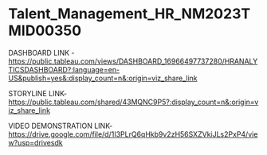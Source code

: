 # Talent_Management_HR_NM2023TMID00350

DASHBOARD LINK -https://public.tableau.com/views/DASHBOARD_16966497737280/HRANALYTICSDASHBOARD?:language=en-US&publish=yes&:display_count=n&:origin=viz_share_link

STORYLINE LINK-https://public.tableau.com/shared/43MQNC9P5?:display_count=n&:origin=viz_share_link

VIDEO DEMONSTRATION LINK-https://drive.google.com/file/d/1I3PLrQ6qHkb9v2zH56SXZVkiJLs2PxP4/view?usp=drivesdk
